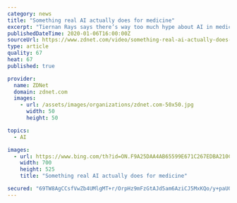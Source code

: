 ```yaml
---
category: news
title: "Something real AI actually does for medicine"
excerpt: "Tiernan Rays says there’s way too much hype about AI in medicine, but startup Lantern Pharma is finding a practical, targeted use for neural networks in cancer drug development. Read more: https://zd.net/2N1SvYR"
publishedDateTime: 2020-01-06T16:00:00Z
sourceUrl: https://www.zdnet.com/video/something-real-ai-actually-does-for-medicine/
type: article
quality: 67
heat: 67
published: true

provider:
  name: ZDNet
  domain: zdnet.com
  images:
    - url: /assets/images/organizations/zdnet.com-50x50.jpg
      width: 50
      height: 50

topics:
  - AI

images:
  - url: https://www.bing.com/th?id=ON.F9A25DAA4AB65599E671C267EDBA210C
    width: 700
    height: 525
    title: "Something real AI actually does for medicine"

secured: "69TW8AgCCsfVwZb4UMlgMT+r/OrpHz9mFzGtAJd5am6AziCJ5MxKQo/y+paU0jaIz3rrhsWM32uIsOlGX1d/0UzGy4D0Qwz+fzVV4hKdQ9lsFny9pW+2uHNEf7twEDlgPjbKAO6RyL5K3l2iVq+iEmKjsVSuu69TG9hy66gAJLGAaXuFZ+3PFis0juNfyH3qlriZGhYdgnDA9bv2hjNZONstp4zoFIWc4086ve6h6pvq1Yog3Qs9PrFFlCLrEBoOTEYUTTlMRzyoDuStG/QXqg==;ep0JzghNGzA9M/D7Zl7CXg=="
---
```


